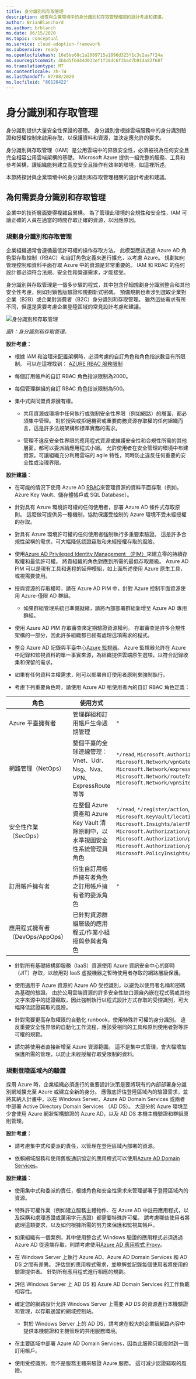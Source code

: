 ```yaml
---
title: 身分識別和存取管理
description: 檢查與企業環境中的身分識別和存取管理相關的設計考慮和建議。
author: BrianBlanchard
ms.author: brblanch
ms.date: 06/15/2020
ms.topic: conceptual
ms.service: cloud-adoption-framework
ms.subservice: ready
ms.openlocfilehash: 16e5be68c1a2089715a1896d325f1c3c2aa7f24a
ms.sourcegitcommit: 4bbd5f6444d033ef1f38dc6f3bad7b914a82f68f
ms.translationtype: MT
ms.contentlocale: zh-TW
ms.lasthandoff: 07/08/2020
ms.locfileid: "86128422"
---
```

# <a name="identity-and-access-management"></a>身分識別和存取管理

身分識別提供大量安全性保證的基礎。 身分識別會根據雲端服務中的身分識別驗證和授權控制來啟用存取，以保護資料和資源，並決定應允許的要求。

身分識別與存取管理（IAM）是公用雲端中的界限安全性，必須被視為任何安全且完全相容公用雲端架構的基礎。 Microsoft Azure 提供一組完整的服務、工具和參考架構，讓組織能夠建立高度安全且操作有效率的環境，如這裡所述。

本節將探討與企業環境中的身分識別和存取管理相關的設計考慮和建議。

## <a name="why-we-need-identity-and-access-management"></a>為何需要身分識別和存取管理

企業中的技術層面變得複雜且異構。 為了管理此環境的合規性和安全性，IAM 可讓正確的人員在適當的時間存取正確的資源，以因應原因。

### <a name="planning-for-identity-and-access-management"></a>規劃身分識別和存取管理

企業組織通常會遵循最低許可權的操作存取方法。 此模型應該透過 Azure AD 角色型存取控制（RBAC）和自訂角色定義來進行擴充，以考慮 Azure。 規劃如何管理控制和資料平面存取 Azure 中的資源是非常重要的。 IAM 和 RBAC 的任何設計都必須符合法規、安全性和營運需求，才能接受。

身分識別與存取管理是一個多步驟的程式，其中包含仔細規劃身分識別整合和其他安全性考慮，例如封鎖舊版驗證和規劃新式密碼。 預備規劃也牽涉到選取企業對企業（B2B）或企業對消費者（B2C）身分識別和存取管理。 雖然這些需求有所不同，但還是需要考慮企業登陸區域的常見設計考慮和建議。

![身分識別和存取管理](./media/iam.png)

_圖1：身分識別和存取管理。_

**設計考慮：**

- 根據 IAM 和治理來配置架構時，必須考慮的自訂角色和角色指派數目有所限制。 可以在這裡找到： [AZURE RBAC 服務限制](https://docs.microsoft.com/azure/azure-resource-manager/management/azure-subscription-service-limits#role-based-access-control-limits)
- 每個訂用帳戶的自訂 RBAC 角色指派限制為2000。

- 每個管理群組的自訂 RBAC 角色指派限制為500。

- 集中式與同盟資源擁有權。

  - 共用資源或環境中任何執行或強制安全性界限（例如網路）的層面，都必須集中管理。 對於授與或拒絕機密或重要商務資源存取權的任何組織而言，這是許多法規架構和標準實務的需求。

  - 管理不違反安全性界限的應用程式資源或維護安全性和合規性所需的其他層面，都可以委派給應用程式小組。 允許使用者在安全管理的環境中布建資源，可讓組織充分利用雲端的 agile 特性，同時防止違反任何重要的安全性或治理界限。

<!-- docsTest:ignore Azure-AD-only Azure-AD-managed NetOps SecOps AppOps -->

**設計建議：**

- 在可能的情況下使用 Azure AD [RBAC](https://docs.microsoft.com/azure/role-based-access-control/overview)來管理資源的資料平面存取（例如，Azure Key Vault、儲存體帳戶或 SQL Database）。

- 針對具有 Azure 環境許可權的任何使用者，部署 Azure AD 條件式存取原則。 這麼做可提供另一種機制，協助保護受控制的 Azure 環境不受未經授權的存取。

- 對具有 Azure 環境許可權的任何使用者強制執行多重要素驗證。 這是許多合規性架構的需求，可大幅降低認證竊取和未經授權存取的風險。

- 使用[Azure AD Privileged Identity Management （PIM）](https://docs.microsoft.com/azure/active-directory/privileged-identity-management/pim-configure)來建立零的持續存取權和最低許可權。 將貴組織的角色對應到所需的最低存取層級。 Azure AD PIM 可以是現有工具和進程的延伸模組，如上面所述使用 Azure 原生工具，或視需要使用。

- 授與資源的存取權時，請在 Azure AD PIM 中，針對 Azure 控制平面資源使用 Azure-僅限 AD 群組。

  - 如果群組管理系統已準備就緒，請將內部部署群組新增至 Azure AD 專用群組。

- 使用 Azure AD PIM 存取審查來定期驗證資源權利。 存取審查是許多合規性架構的一部分，因此許多組織都已經有處理這項需求的程式。

- 整合 Azure AD 記錄與平臺中心[Azure 監視器](https://docs.microsoft.com/azure/active-directory/reports-monitoring/concept-activity-logs-azure-monitor)。 Azure 監視器允許在 Azure 中記錄和監視資料的單一事實來源，為組織提供雲端原生選項，以符合記錄收集和保留的需求。

- 如果有任何資料主權需求，則可以部署自訂使用者原則來強制執行。

- 考慮下列重要角色時，請使用 Azure AD 租使用者內的自訂 RBAC 角色定義：

| 角色 | 使用方式 | 動作 | 沒有動作 |
|---|---|---|---|
| Azure 平臺擁有者               | 管理群組和訂用帳戶生命週期管理                                                           | `*`                                                                                                                                                                                                                  |                                                                                                                                                                                         |
| 網路管理（NetOps）        | 整個平臺的全球連線管理： Vnet、Udr、Nsg、Nva、VPN、ExpressRoute 等等            | `*/read`, `Microsoft.Authorization/*/write`, `Microsoft.Network/vpnGateways/*`, `Microsoft.Network/expressRouteCircuits/*`, `Microsoft.Network/routeTables/write`, `Microsoft.Network/vpnSites/*`                              |                                                                                                                                                                               |
| 安全性作業（SecOps）       | 在整個 Azure 資產和 Azure Key Vault 清除原則中，以水準視圖安全性系統管理員角色 | `*/read`, `*/register/action`, `Microsoft.KeyVault/locations/deletedVaults/purge/action`, `Microsoft.Insights/alertRules/*`, `Microsoft.Authorization/policyDefinitions/*`, `Microsoft.Authorization/policyAssignments/*`, `Microsoft.Authorization/policySetDefinitions/*`, `Microsoft.PolicyInsights/*`, `Microsoft.Security/*` |                                                                            |
| 訂用帳戶擁有者                 | 衍生自訂用帳戶擁有者角色之訂用帳戶擁有者的委派角色                                       | `*`                                                                                                                                                                                                                  | `Microsoft.Authorization/*/write`, `Microsoft.Network/vpnGateways/*`, `Microsoft.Network/expressRouteCircuits/*`, `Microsoft.Network/routeTables/write`, `Microsoft.Network/vpnSites/*` |
| 應用程式擁有者（DevOps/AppOps） | 已針對資源群組層級的應用程式/作業小組授與參與者角色                                 |                                                                                                                                                                                                                    | `Microsoft.Network/publicIPAddresses/write`, `Microsoft.Network/virtualNetworks/write`, `Microsoft.KeyVault/locations/deletedVaults/purge/action`                                         |

- 針對所有基礎結構即服務（IaaS）資源使用 Azure 資訊安全中心的即時（JIT）存取，以啟用對 IaaS 虛擬機器之暫時使用者存取的網路層級保護。

- 使用適用于 Azure 資源的 Azure AD 受控識別，以避免以使用者名稱和密碼為基礎的驗證。 由於公用雲端資源的許多安全性缺口源自內嵌在程式碼或其他文字來源中的認證竊取，因此強制執行以程式設計方式存取的受控識別，可大幅降低認證竊取的風險。

- 針對需要更高存取權限的自動化 runbook，使用特殊許可權的身分識別。 違反重要安全性界限的自動化工作流程，應該受相同的工具和原則使用者對等許可權的規範。

- 請勿將使用者直接新增至 Azure 資源範圍。 這不是集中式管理，會大幅增加保護所需的管理，以防止未經授權存取受限制的資料。

### <a name="planning-for-authentication-inside-a-landing-zone"></a>規劃登陸區域內的驗證

採用 Azure 時，企業組織必須進行的重要設計決策是要將現有的內部部署身分識別網域擴充至 Azure 或建立全新的身分。 應徹底評估登陸區域內的驗證需求，並將其納入計畫中，以在 Windows Server、Azure AD Domain Services 或兩者中部署 Active Directory Domain Services （AD DS）。 大部分的 Azure 環境至少會使用 Azure 網狀架構驗證的 Azure AD，以及 AD DS 本機主機驗證和群組原則管理。

**設計考慮：**

- 請考慮集中式和委派的責任，以管理在登陸區域內部署的資源。

- 依賴網域服務和使用舊版通訊協定的應用程式可以使用[Azure AD Domain Services](https://docs.microsoft.com/azure/active-directory-domain-services)。

**設計建議：**

- 使用集中式和委派的責任，根據角色和安全性需求來管理部署于登陸區域內的資源。

- 特殊許可權作業（例如建立服務主體物件、在 Azure AD 中註冊應用程式，以及採購和處理憑證或萬用字元憑證）都需要特殊許可權。 請考慮哪些使用者將處理這類要求，以及如何根據所需的努力來保護和監視其帳戶。

- 如果組織有一個案例，其中使用整合式 Windows 驗證的應用程式必須透過 Azure AD 從遠端存取，則請考慮使用[Azure AD 應用程式 Proxy](https://docs.microsoft.com/azure/active-directory/manage-apps/application-proxy)。

- 在 Windows Server 上執行 Azure AD、Azure AD Domain Services 和 AD DS 之間有差異。 評估您的應用程式需求，並瞭解並記錄每個使用者將使用的驗證提供者。 針對所有應用程式進行相應的規劃。

- 評估 Windows Server 上 AD DS 和 Azure AD Domain Services 的工作負載相容性。

- 確定您的網路設計允許 Windows Server 上需要 AD DS 的資源進行本機驗證和管理，以存取適當的網域控制站。

  - 對於 Windows Server 上的 AD DS，請考慮在較大的企業級網路內容中提供本機驗證和主機管理的共用服務環境。

- 在主要區域中部署 Azure AD Domain Services，因為此服務只能投射到一個訂用帳戶。

- 使用受控識別，而不是服務主體來驗證 Azure 服務。 這可減少認證竊取的風險。
